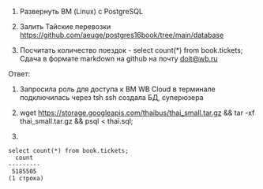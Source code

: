 1. Развернуть ВМ (Linux) с PostgreSQL

2. Залить Тайские перевозки
https://github.com/aeuge/postgres16book/tree/main/database

3. Посчитать количество поездок - select count(*) from book.tickets; Сдача в формате markdown на github на почту doit@wb.ru


Ответ:

1) Запросила роль для доступа к ВМ WB Cloud
в терминале подключилась через tsh ssh
создала БД, суперюзера

2) wget https://storage.googleapis.com/thaibus/thai_small.tar.gz && tar -xf thai_small.tar.gz && psql < thai.sql;

3)
```shell
select count(*) from book.tickets;
  count
---------
 5185505
(1 строка)
```
